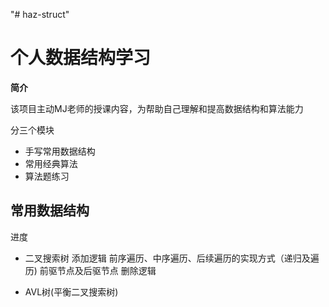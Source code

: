"# haz-struct" 

# 个人数据结构学习

**简介**

该项目主动MJ老师的授课内容，为帮助自己理解和提高数据结构和算法能力

分三个模块

- 手写常用数据结构
- 常用经典算法
- 算法题练习

## 常用数据结构

进度

- 二叉搜索树
  添加逻辑
  前序遍历、中序遍历、后续遍历的实现方式（递归及遍历)
  前驱节点及后驱节点
  删除逻辑

- AVL树(平衡二叉搜索树)

